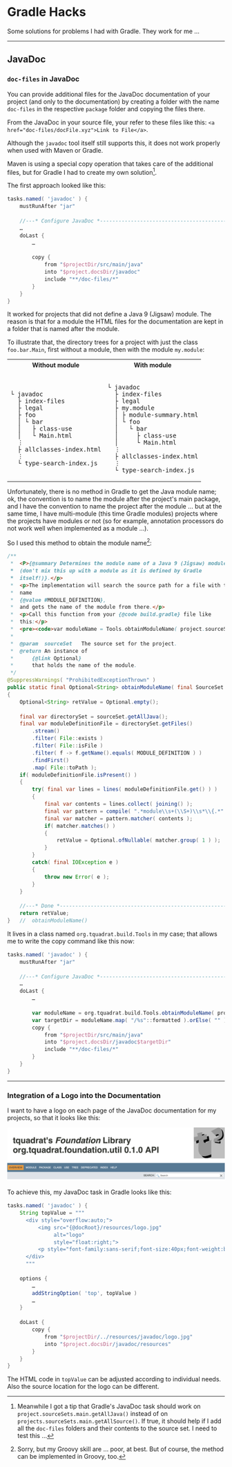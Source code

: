 # Gradle Hacks

Some solutions for problems I had with Gradle. They work for me …

* * * * *

## JavaDoc

### `doc-files` in JavaDoc

You can provide additional files for the JavaDoc documentation of your project (and only to the documentation) by creating a folder with the name `doc-files` in the respective `package` folder and copying the files there.

From the JavaDoc in your source file, your refer to these files like this: `<a href="doc-files/docFile.xyz">Link to File</a>`.

Although the `javadoc` tool itself still supports this, it does not work properly when used with Maven or Gradle.

Maven is using a special copy operation that takes care of the additional files, but for Gradle I had to create my own solution[^alternate].

[^alternate]: Meanwhile I got a tip that Gradle's JavaDoc task should work on `project.sourceSets.main.getAllJava()` instead of on `projects.sourceSets.main.getAllSource()`. If true, it should help if I add all the `doc-files` folders and their contents to the source set. I need to test this …

The first approach looked like this:

```groovy
tasks.named( 'javadoc' ) {
    mustRunAfter "jar"

    //---* Configure JavaDoc *-------------------------------------------------
    …
    doLast {
        …
    
        copy {
            from "$projectDir/src/main/java"
            into "$project.docsDir/javadoc"
            include "**/doc-files/*"
        }
    }
}
```
It worked for projects that did not define a Java 9 (Jigsaw) module. The reason is that for a module the HTML files for the documentation are kept in a folder that is named after the module.

To illustrate that, the directory trees for a project with just the class `foo.bar.Main`, first without a module, then with the module `my.module`:

<table>
    <tr>
        <th>Without module</th><th>With module</th>
    </tr>
    <tr>
        <td><pre><tt>
└ javadoc
  ├ index-files
  ├ legal
  ├ foo
  │ └ bar
  │   ├ class-use
  │   └ Main.html
  &vellip;
  ├ allclasses-index.html
  &vellip;
  └ type-search-index.js 
</tt></pre></td>
        <td><pre><tt>
└ javadoc
  ├ index-files
  ├ legal
  ├ my.module
  │ ├ module-summary.html
  │ └ foo
  │   └ bar
  │     ├ class-use
  │     └ Main.html
  &vellip;
  ├ allclasses-index.html
  &vellip;
  └ type-search-index.js 
</tt></pre></td>
        </td>
    </tr>
    
</table>

Unfortunately, there is no method in Gradle to get the Java module name; ok, the convention is to name the module after the project's main package, and I have the convention to name the project after the module … but at the same time, I have multi-module (this time Gradle modules) projects where the projects have modules or not (so for example, annotation processors do not work well when implemented as a module …).

So I used this method to obtain the module name[^groovy]:

[^groovy]: Sorry, but my Groovy skill are … poor, at best. But of course, the method can be implemented in Groovy, too.

```java
/**
 *  <P>{@summary Determines the module name of a Java 9 (Jigsaw) module
 *  (don't mix this up with a module as it is defined by Gradle
 *  itself!)}.</p>
 *  <p>The implementation will search the source path for a file with the
 *  name
 *  {@value #MODULE_DEFINITION},
 *  and gets the name of the module from there.</p>
 *  <p>Call this function from your {@code build.gradle} file like
 *  this:</p>
 *  <pre><code>var moduleName = Tools.obtainModuleName( project.sourceSets.main )</code></pre>
 *
 *  @param  sourceSet   The source set for the project.
 *  @return An instance of
 *      {@link Optional}
 *      that holds the name of the module.
 */
@SuppressWarnings( "ProhibitedExceptionThrown" )
public static final Optional<String> obtainModuleName( final SourceSet sourceSet )
{
    Optional<String> retValue = Optional.empty();

    final var directorySet = sourceSet.getAllJava();
    final var moduleDefinitionFile = directorySet.getFiles()
        .stream()
        .filter( File::exists )
        .filter( File::isFile )
        .filter( f -> f.getName().equals( MODULE_DEFINITION ) )
        .findFirst()
        .map( File::toPath );
    if( moduleDefinitionFile.isPresent() )
    {
        try( final var lines = lines( moduleDefinitionFile.get() ) )
        {
            final var contents = lines.collect( joining() );
            final var pattern = compile( ".*module\\s+(\\S+)\\s*\\{.*" );
            final var matcher = pattern.matcher( contents );
            if( matcher.matches() )
            {
                retValue = Optional.ofNullable( matcher.group( 1 ) );
            }
        }
        catch( final IOException e )
        {
            throw new Error( e );
        }
    }

    //---* Done *----------------------------------------------------------
    return retValue;
}   //  obtainModuleName()
```

It lives in a class named `org.tquadrat.build.Tools` in my case; that allows me to write the copy command like this now:

```groovy
tasks.named( 'javadoc' ) {
    mustRunAfter "jar"

    //---* Configure JavaDoc *-------------------------------------------------
    …
    doLast {
        …
    
        var moduleName = org.tquadrat.build.Tools.obtainModuleName( project.sourceSets.main )
        var targetDir = moduleName.map( "/%s"::formatted ).orElse( "" )
        copy {
            from "$projectDir/src/main/java"
            into "$project.docsDir/javadoc$targetDir"
            include "**/doc-files/*"
        }
    }
}
```

* * *

### Integration of a Logo into the Documentation

I want to have a logo on each page of the JavaDoc documentation for my projects, so that it looks like this:

![JavaDoc-PageHeader](JavaDoc-PageHeader.png)

To achieve this, my JavaDoc task in Gradle looks like this:

```groovy
tasks.named( 'javadoc' ) {
    String topValue = """
      <div style="overflow:auto;">
          <img src="{@docRoot}/resources/logo.jpg" 
               alt="logo"
               style="float:right;">
          <p style="font-family:sans-serif;font-size:40px;font-weight:bold;padding-left:30px;">My Library</p>      
      </div>
      """
      
    options {
        …
        addStringOption( 'top', topValue )
        …
    }

    doLast {
        copy {
            from "$projectDir/../resources/javadoc/logo.jpg"
            into "$project.docsDir/javadoc/resources"
        }
    }
}
```

The HTML code in `topValue` can be adjusted according to individual needs. Also the source location for the logo can be different.

